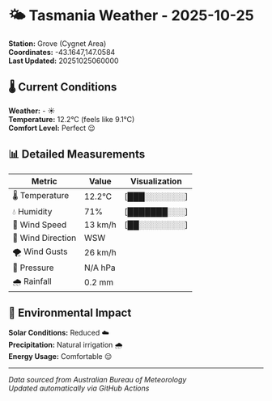 # 🌤️ Tasmania Weather - 2025-10-25

**Station:** Grove (Cygnet Area)  
**Coordinates:** -43.1647,147.0584  
**Last Updated:** 20251025060000

## 🌡️ Current Conditions

**Weather:** - ☀️  
**Temperature:** 12.2°C (feels like 9.1°C)  
**Comfort Level:** Perfect 😌

## 📊 Detailed Measurements

| Metric | Value | Visualization |
|--------|-------|---------------|
| 🌡️ Temperature | 12.2°C | [███░░░░░░░] |
| 💧 Humidity | 71% | [███████░░░] |
| 💨 Wind Speed | 13 km/h | [██░░░░░░░░] |
| 🧭 Wind Direction | WSW | |
| 🌪️ Wind Gusts | 26 km/h | |
| 🔽 Pressure | N/A hPa | |
| 🌧️ Rainfall | 0.2 mm | |

## 🌱 Environmental Impact

**Solar Conditions:** Reduced ☁️  
**Precipitation:** Natural irrigation 🌧️  
**Energy Usage:** Comfortable 😌

---
*Data sourced from Australian Bureau of Meteorology*  
*Updated automatically via GitHub Actions*
